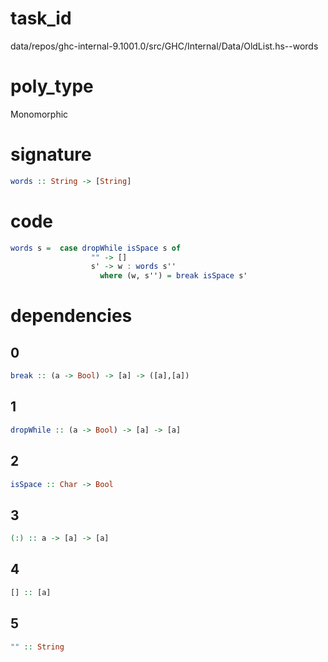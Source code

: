
# task_id
data/repos/ghc-internal-9.1001.0/src/GHC/Internal/Data/OldList.hs--words

# poly_type
Monomorphic

# signature
```haskell
words :: String -> [String]
```   

# code
```haskell
words s =  case dropWhile isSpace s of
                  "" -> []
                  s' -> w : words s''
                    where (w, s'') = break isSpace s'
```

# dependencies
## 0
```haskell
break :: (a -> Bool) -> [a] -> ([a],[a])
```
## 1
```haskell
dropWhile :: (a -> Bool) -> [a] -> [a]
```
## 2
```haskell
isSpace :: Char -> Bool
```
## 3
```haskell
(:) :: a -> [a] -> [a]
```
## 4
```haskell
[] :: [a]
```
## 5
```haskell
"" :: String
```
